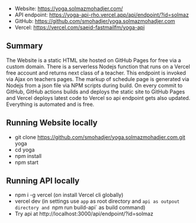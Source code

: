 - Website: https://yoga.solmazmohadjer.com/
- API endpoint: https://yoga-api-rho.vercel.app/api/endpoint/?id=solmaz
- GitHub: https://github.com/smohadjer/yoga.solmazmohadjer.com
- Vercel: https://vercel.com/saeid-fastmailfm/yoga-api

## Summary
The Website is a static HTML site hosted on GitHub Pages for free via a custom domain. There is a serverless Nodejs function that runs on a Vercel free account and returns next class of a teacher. This endpoint is invoked via Ajax on teachers pages. The markup of schedule page is generated via Nodejs from a json file via NPM scripts during build. On every commit to GitHub, GitHub actions builds and deploys the static site to GitHub Pages and Vercel deploys latest code to Vercel so api endpoint gets also updated. Everything is automated and is free.

## Running Website locally
- git clone https://github.com/smohadjer/yoga.solmazmohadjer.com.git yoga
- cd yoga
- npm install
- npm start

## Running API locally
- npm i -g vercel (on install Vercel cli globally)
- vercel dev (in settings use `app` as root directory and `api as outpout directory and `npm run build-api` as build command)
- Try api at http://localhost:3000/api/endpoint/?id=solmaz
